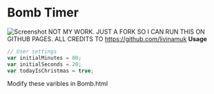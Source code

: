 # Bomb Timer

![Screenshot](Screenshot.jpg)
NOT MY WORK. JUST A FORK SO I CAN RUN THIS ON GITHUB PAGES. ALL CREDITS TO https://github.com/livinamuk
**Usage**

```js
// User settings
var initialMinutes = 00;
var initialSeconds = 20;
var todayIsChristmas = true;
```

Modify these varibles in Bomb.html
